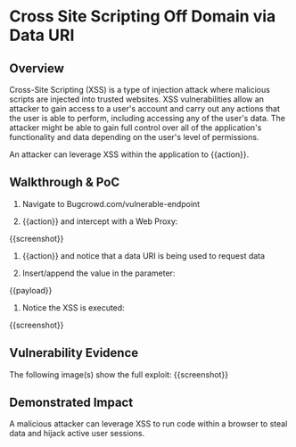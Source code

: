 # Cross Site Scripting Off Domain via Data URI

## Overview

Cross-Site Scripting (XSS) is a type of injection attack where malicious scripts are injected into trusted websites. XSS vulnerabilities allow an attacker to gain access to a user's account and carry out any actions that the user is able to perform, including accessing any of the user's data. The attacker might be able to gain full control over all of the application's functionality and data depending on the user's level of permissions.

An attacker can leverage XSS within the application to {{action}}.

## Walkthrough & PoC

1. Navigate to Bugcrowd.com/vulnerable-endpoint 

1. {{action}} and intercept with a Web Proxy:

{{screenshot}}

1. {{action}} and notice that a data URI is being used to request data

1. Insert/append the value in the parameter:

{{payload}}

1. Notice the XSS is executed:

{{screenshot}}

## Vulnerability Evidence

The following image(s) show the full exploit:
{{screenshot}}

## Demonstrated Impact

A malicious attacker can leverage XSS to run code within a browser to steal data and hijack active user sessions.
